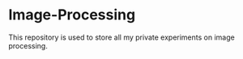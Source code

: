 # Image-Processing

This repository is used to store all my private experiments on image processing.
